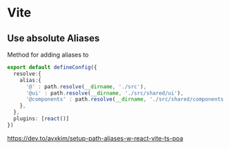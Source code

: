 # Vite


## Use absolute Aliases

Method for adding aliases to 

```ts
export default defineConfig({
  resolve:{
    alias:{
      '@' : path.resolve(__dirname, './src'),
      '@ui' : path.resolve(__dirname, './src/shared/ui'),
      '@components' : path.resolve(__dirname, './src/shared/components'),
    },
  },
  plugins: [react()]
})
```

https://dev.to/avxkim/setup-path-aliases-w-react-vite-ts-poa